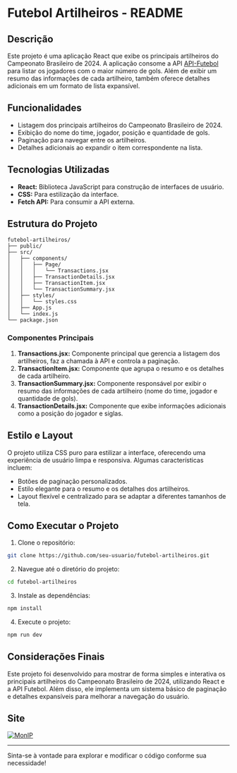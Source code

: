 # Futebol Artilheiros - README

## Descrição

Este projeto é uma aplicação React que exibe os principais artilheiros do Campeonato Brasileiro de 2024. A aplicação consome a API [API-Futebol](https://api.api-futebol.com.br) para listar os jogadores com o maior número de gols. Além de exibir um resumo das informações de cada artilheiro, também oferece detalhes adicionais em um formato de lista expansível.

## Funcionalidades

- Listagem dos principais artilheiros do Campeonato Brasileiro de 2024.
- Exibição do nome do time, jogador, posição e quantidade de gols.
- Paginação para navegar entre os artilheiros.
- Detalhes adicionais ao expandir o item correspondente na lista.

## Tecnologias Utilizadas

- **React:** Biblioteca JavaScript para construção de interfaces de usuário.
- **CSS:** Para estilização da interface.
- **Fetch API:** Para consumir a API externa.

## Estrutura do Projeto

```plaintext
futebol-artilheiros/
├── public/
├── src/
│   ├── components/
│   │   ├── Page/
│   │   │   └── Transactions.jsx
│   │   ├── TransactionDetails.jsx
│   │   ├── TransactionItem.jsx
│   │   └── TransactionSummary.jsx
│   ├── styles/
│   │   └── styles.css
│   ├── App.js
│   └── index.js
└── package.json
```

### Componentes Principais

1. **Transactions.jsx:** Componente principal que gerencia a listagem dos artilheiros, faz a chamada à API e controla a paginação.
2. **TransactionItem.jsx:** Componente que agrupa o resumo e os detalhes de cada artilheiro.
3. **TransactionSummary.jsx:** Componente responsável por exibir o resumo das informações de cada artilheiro (nome do time, jogador e quantidade de gols).
4. **TransactionDetails.jsx:** Componente que exibe informações adicionais como a posição do jogador e siglas.

## Estilo e Layout

O projeto utiliza CSS puro para estilizar a interface, oferecendo uma experiência de usuário limpa e responsiva. Algumas características incluem:

- Botões de paginação personalizados.
- Estilo elegante para o resumo e os detalhes dos artilheiros.
- Layout flexível e centralizado para se adaptar a diferentes tamanhos de tela.

## Como Executar o Projeto

1. Clone o repositório:

```bash
git clone https://github.com/seu-usuario/futebol-artilheiros.git
```

2. Navegue até o diretório do projeto:

```bash
cd futebol-artilheiros
```

3. Instale as dependências:

```bash
npm install
```

4. Execute o projeto:

```bash
npm run dev
```



## Considerações Finais

Este projeto foi desenvolvido para mostrar de forma simples e interativa os principais artilheiros do Campeonato Brasileiro de 2024, utilizando React e a API Futebol. Além disso, ele implementa um sistema básico de paginação e detalhes expansíveis para melhorar a navegação do usuário.

## Site

<a href="https://artilheiros-de-futebol-no-brasil.vercel.app/">
    <img loading="lazy" src="https://img.shields.io/website-up-down-green-red/http/monip.org.svg" alt="MonIP" />
</a>

---

Sinta-se à vontade para explorar e modificar o código conforme sua necessidade!
